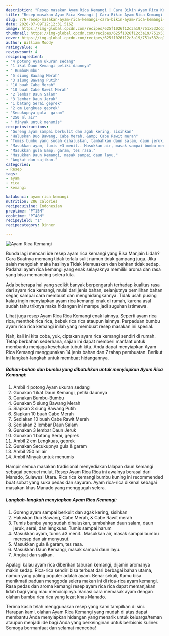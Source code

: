 ```yaml
---
description: "Resep masakan Ayam Rica Kemangi | Cara Bikin Ayam Rica Kemangi Yang Bisa Manjain Lidah"
title: "Resep masakan Ayam Rica Kemangi | Cara Bikin Ayam Rica Kemangi Yang Bisa Manjain Lidah"
slug: 776-resep-masakan-ayam-rica-kemangi-cara-bikin-ayam-rica-kemangi-yang-bisa-manjain-lidah
date: 2020-07-09T12:12:31.516Z
image: https://img-global.cpcdn.com/recipes/625f1026f12c3a19/751x532cq70/ayam-rica-kemangi-foto-resep-utama.jpg
thumbnail: https://img-global.cpcdn.com/recipes/625f1026f12c3a19/751x532cq70/ayam-rica-kemangi-foto-resep-utama.jpg
cover: https://img-global.cpcdn.com/recipes/625f1026f12c3a19/751x532cq70/ayam-rica-kemangi-foto-resep-utama.jpg
author: William Moody
ratingvalue: 4
reviewcount: 4
recipeingredient:
- "4 potong Ayam ukuran sedang"
- "1 ikat Daun Kemangi petiki daunnya"
- " BumbuBumbu"
- "5 siung Bawang Merah"
- "3 siung Bawang Putih"
- "10 buah Cabe Merah"
- "10 buah Cabe Rawit Merah"
- "2 lembar Daun Salam"
- "3 lembar Daun Jeruk"
- "1 batang Serai geprek"
- "2 cm Lengkuas geprek"
- "Secukupnya gula  garam"
- "250 ml air"
- " Minyak untuk menumis"
recipeinstructions:
- "Goreng ayam sampai berkulit dan agak kering, sisihkan"
- "Haluskan Duo Bawang, Cabe Merah, &amp; Cabe Rawit merah"
- "Tumis bumbu yang sudah dihaluskan, tambahkan daun salam, daun jeruk, serai, dan lengkuas. Tumis sampai harum"
- "Masukkan ayam, tumis ±3 menit.. Masukkan air, masak sampai bumbu meresap dan air menyusut."
- "Masukkan gula &amp; garam, tes rasa."
- "Masukkan Daun Kemangi, masak sampai daun layu."
- "Angkat dan sajikan."
categories:
- Resep
tags:
- ayam
- rica
- kemangi

katakunci: ayam rica kemangi 
nutrition: 286 calories
recipecuisine: Indonesian
preptime: "PT15M"
cooktime: "PT48M"
recipeyield: "1"
recipecategory: Dinner

---
```



![Ayam Rica Kemangi](https://img-global.cpcdn.com/recipes/625f1026f12c3a19/751x532cq70/ayam-rica-kemangi-foto-resep-utama.jpg)

Bunda lagi mencari ide resep ayam rica kemangi yang Bisa Manjain Lidah? Cara Buatnya memang tidak terlalu sulit namun tidak gampang juga. Jika salah mengolah maka hasilnya Tidak Memuaskan dan bahkan tidak sedap. Padahal ayam rica kemangi yang enak selayaknya memiliki aroma dan rasa yang bisa memancing selera kita.

Ada beberapa hal yang sedikit banyak berpengaruh terhadap kualitas rasa dari ayam rica kemangi, mulai dari jenis bahan, selanjutnya pemilihan bahan segar, sampai cara membuat dan menghidangkannya. Tidak usah pusing kalau ingin menyiapkan ayam rica kemangi enak di rumah, karena asal sudah tahu triknya maka hidangan ini mampu jadi suguhan istimewa.

Lihat juga resep Ayam Rica Rica Kemangi enak lainnya. Seperti ayam rica rica, menthok rica rica, bebek rica rica ataupun lainnya. Perpaduan bumbu ayam rica rica kemangi inilah yang membuat resep masakan ini spesial.


Nah, kali ini kita coba, yuk, ciptakan ayam rica kemangi sendiri di rumah. Tetap berbahan sederhana, sajian ini dapat memberi manfaat untuk membantu menjaga kesehatan tubuh kita. Anda dapat menyiapkan Ayam Rica Kemangi menggunakan 14 jenis bahan dan 7 tahap pembuatan. Berikut ini langkah-langkah untuk membuat hidangannya.

<!--inarticleads1-->

##### Bahan-bahan dan bumbu yang dibutuhkan untuk menyiapkan Ayam Rica Kemangi:

1. Ambil 4 potong Ayam ukuran sedang
1. Gunakan 1 ikat Daun Kemangi, petiki daunnya
1. Gunakan  Bumbu-Bumbu
1. Gunakan 5 siung Bawang Merah
1. Siapkan 3 siung Bawang Putih
1. Siapkan 10 buah Cabe Merah
1. Sediakan 10 buah Cabe Rawit Merah
1. Sediakan 2 lembar Daun Salam
1. Gunakan 3 lembar Daun Jeruk
1. Gunakan 1 batang Serai, geprek
1. Ambil 2 cm Lengkuas, geprek
1. Gunakan Secukupnya gula &amp; garam
1. Ambil 250 ml air
1. Ambil  Minyak untuk menumis


Hampir semua masakan tradisional menyediakan lalapan daun kemangi sebagai pencuci mulut. Resep Ayam Rica Rica ini awalnya berasal dari Manado, Sulawesi Utara. Rica rica kemangi bumbu kuning ini recommended buat sobat yang suka pedas dan sayuran. Ayam rica-rica dikenal sebagai masakan khas Manado yang menggugah selera. 

<!--inarticleads2-->

##### Langkah-langkah menyiapkan Ayam Rica Kemangi:

1. Goreng ayam sampai berkulit dan agak kering, sisihkan
1. Haluskan Duo Bawang, Cabe Merah, &amp; Cabe Rawit merah
1. Tumis bumbu yang sudah dihaluskan, tambahkan daun salam, daun jeruk, serai, dan lengkuas. Tumis sampai harum
1. Masukkan ayam, tumis ±3 menit.. Masukkan air, masak sampai bumbu meresap dan air menyusut.
1. Masukkan gula &amp; garam, tes rasa.
1. Masukkan Daun Kemangi, masak sampai daun layu.
1. Angkat dan sajikan.


Apalagi kalau ayam rica diberikan taburan kemangi, dijamin aromanya makin sedap. Rica-rica sendiri bisa terbuat dari berbagai bahan utama, namun yang paling populer adalah ayam. Benar sekali, Kamu bisa menikmati paduan menggoda selera makan ini di rica-rica ayam kemangi. Rasa pedas dan aroma kemangi resep ayam rica rica dapat memanjakan lidah bagi yang mau mencicipinya. Variasi cara memasak ayam dengan olahan bumbu rica rica yang lezat khas Manado. 

Terima kasih telah menggunakan resep yang kami tampilkan di sini. Harapan kami, olahan Ayam Rica Kemangi yang mudah di atas dapat membantu Anda menyiapkan hidangan yang menarik untuk keluarga/teman ataupun menjadi ide bagi Anda yang berkeinginan untuk berbisnis kuliner. Semoga bermanfaat dan selamat mencoba!
